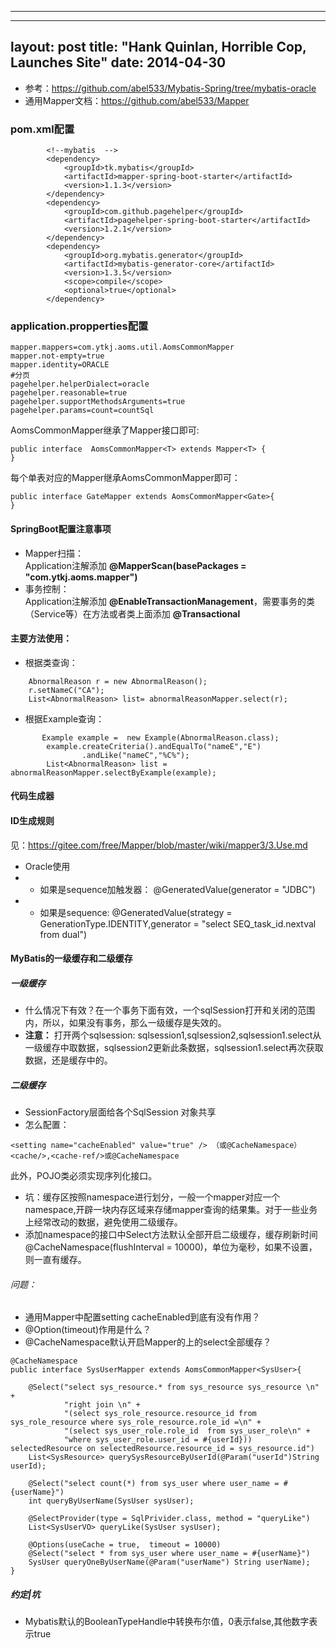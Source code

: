 
---
---
layout: post
title: "Hank Quinlan, Horrible Cop, Launches Site"
date: 2014-04-30
---
- 参考：https://github.com/abel533/Mybatis-Spring/tree/mybatis-oracle
- 通用Mapper文档：https://github.com/abel533/Mapper
### pom.xml配置
```
		<!--mybatis  -->
		<dependency>
			<groupId>tk.mybatis</groupId>
			<artifactId>mapper-spring-boot-starter</artifactId>
			<version>1.1.3</version>
		</dependency>
		<dependency>
			<groupId>com.github.pagehelper</groupId>
			<artifactId>pagehelper-spring-boot-starter</artifactId>
			<version>1.2.1</version>
		</dependency>
		<dependency>
			<groupId>org.mybatis.generator</groupId>
			<artifactId>mybatis-generator-core</artifactId>
			<version>1.3.5</version>
			<scope>compile</scope>
			<optional>true</optional>
		</dependency>
```
### application.propperties配置
```
mapper.mappers=com.ytkj.aoms.util.AomsCommonMapper
mapper.not-empty=true
mapper.identity=ORACLE
#分页
pagehelper.helperDialect=oracle
pagehelper.reasonable=true
pagehelper.supportMethodsArguments=true
pagehelper.params=count=countSql
```
AomsCommonMapper继承了Mapper接口即可:
```
public interface  AomsCommonMapper<T> extends Mapper<T> {
}
```
每个单表对应的Mapper继承AomsCommonMapper即可：
```
public interface GateMapper extends AomsCommonMapper<Gate>{
}
```
#### SpringBoot配置注意事项
- Mapper扫描：  
Application注解添加 **@MapperScan(basePackages = "com.ytkj.aoms.mapper")** 
- 事务控制：  
Application注解添加 **@EnableTransactionManagement**，需要事务的类（Service等）在方法或者类上面添加 **@Transactional**
#### 主要方法使用：
- 根据类查询：
```
	AbnormalReason r = new AbnormalReason();
	r.setNameC("CA");
	List<AbnormalReason> list= abnormalReasonMapper.select(r);
```
- 根据Example查询：
```
       Example example =  new Example(AbnormalReason.class);
		example.createCriteria().andEqualTo("nameE","E")
				.andLike("nameC","%C%");
		List<AbnormalReason> list = abnormalReasonMapper.selectByExample(example);
```
#### 代码生成器
#### ID生成规则
见：https://gitee.com/free/Mapper/blob/master/wiki/mapper3/3.Use.md
- Oracle使用
- - 如果是sequence加触发器： @GeneratedValue(generator = "JDBC")
- - 如果是sequence: @GeneratedValue(strategy = GenerationType.IDENTITY,generator = "select SEQ_task_id.nextval from dual")
#### MyBatis的一级缓存和二级缓存
##### 一级缓存
- 什么情况下有效？在一个事务下面有效，一个sqlSession打开和关闭的范围内，所以，如果没有事务，那么一级缓存是失效的。
- **注意：** 打开两个sqlsession: sqlsession1,sqlsession2,sqlsession1.select从一级缓存中取数据，sqlsession2更新此条数据，sqlsession1.select再次获取数据，还是缓存中的。
##### 二级缓存
- SessionFactory层面给各个SqlSession 对象共享
- 怎么配置：
```
<setting name="cacheEnabled" value="true" /> （或@CacheNamespace） 
<cache/>,<cache-ref/>或@CacheNamespace
```
此外，POJO类必须实现序列化接口。
- 坑：缓存区按照namespace进行划分，一般一个mapper对应一个namespace,开辟一块内存区域来存储mapper查询的结果集。对于一些业务上经常改动的数据，避免使用二级缓存。
- 添加namespace的接口中Select方法默认全部开启二级缓存，缓存刷新时间@CacheNamespace(flushInterval = 10000)，单位为毫秒，如果不设置，则一直有缓存。
###### 问题：
- 通用Mapper中配置setting cacheEnabled到底有没有作用？
- @Option(timeout)作用是什么？
- @CacheNamespace默认开启Mapper的上的select全部缓存？
```
@CacheNamespace
public interface SysUserMapper extends AomsCommonMapper<SysUser>{

    @Select("select sys_resource.* from sys_resource sys_resource \n" +
            "right join \n" +
            "(select sys_role_resource.resource_id from sys_role_resource where sys_role_resource.role_id =\n" +
            "(select sys_user_role.role_id  from sys_user_role\n" +
            "where sys_user_role.user_id = #{userId})) selectedResource on selectedResource.resource_id = sys_resource.id")
    List<SysResource> querySysResourceByUserId(@Param("userId")String userId);

    @Select("select count(*) from sys_user where user_name = #{userName}")
    int queryByUserName(SysUser sysUser);

    @SelectProvider(type = SqlPrivider.class, method = "queryLike")
    List<SysUserVO> queryLike(SysUser sysUser);

    @Options(useCache = true,  timeout = 10000)
    @Select("select * from sys_user where user_name = #{userName}")
    SysUser queryOneByUserName(@Param("userName") String userName);
}
```
##### 约定|坑
- Mybatis默认的BooleanTypeHandle中转换布尔值，0表示false,其他数字表示true
